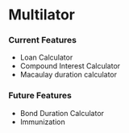 # Multilator

### Current Features
- Loan Calculator
- Compound Interest Calculator
- Macaulay duration calculator

### Future Features
- Bond Duration Calculator
- Immunization
